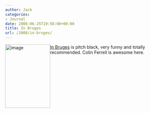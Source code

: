 ```yaml
---
author: Jack
categories:
- Journal
date: 2008-06-25T19:58:00+00:00
title: In Bruges
url: /2008/in-bruges/
---
```


<img src="http://baty.net/files/in-bruges.jpg" style="border: 0;float:left" alt="image" width="144" height="204" />

[In Bruges][1] is pitch black, very funny and totally recommended. Colin Ferrell is awesome here.

<br style="clear:both;" />

 [1]: http://www.rottentomatoes.com/m/in_bruges/